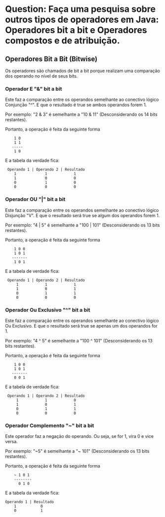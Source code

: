 # Question: Faça uma pesquisa sobre outros tipos de operadores em Java: Operadores bit a bit e Operadores compostos e de atribuição.

## Operadores Bit a Bit (Bitwise)

Os operadores são chamados de bit a bit porque realizam uma comparação dos operando no nível de seus bits.

### Operador E "&" bit a bit
Este faz a comparação entre os operandos semelhante ao conectivo lógico Conjunção "^". E que o resultado é true se ambos operandos forem 1.

Por exemplo:
    "2 & 3" é semelhante a "10 & 11" (Desconsiderando os 14 bits restantes).

Portanto, a operação é feita da seguinte forma

        1 0
        1 1
       -----
        1 0

E a tabela da verdade fica:

     Operando 1 | Operando 2 | Resultado
        1             1            1
        1             0            0
        0             1            0
        0             0            0



### Operador OU "|" bit a bit
Este faz a comparação entre os operandos semelhante ao conectivo lógico Disjunção "V". E que o resultado será true se algum dos operandos forem 1.

Por exemplo:
    "4 | 5" é semelhante a "100 | 101" (Desconsiderando os 13 bits restantes).

Portanto, a operação é feita da seguinte forma

        1 0 0
        1 0 1
       -------
        1 0 1

E a tabela de verdade fica:

     Operando 1 | Operando 2 | Resultado
         1            1            1
         1            0            1
         0            1            1
         0            0            0


### Operador Ou Exclusivo "^" bit a bit
Este faz a comparação entre os operandos semelhante ao conectivo lógico Ou Exclusivo. E que o resultado será true se apenas um dos operandos for 1.

Por exemplo:
    "4 ^ 5" é semelhante a "100 ^ 101" (Desconsiderando os 13 bits restantes).

Portanto, a operação é feita da seguinte forma

        1 0 0
        1 0 1
       -------
        0 0 1

E a tabela de verdade fica:

     Operando 1 | Operando 2 | Resultado
         1            1            0
         1            0            1
         0            1            1
         0            0            0


### Operador Complemento "~" bit a bit
Este operador faz a negação do operando. Ou seja, se for 1, vira 0 e vice versa.

Por exemplo:
    "~5" é semelhante a "~ 101" (Desconsiderando os 13 bits restantes).

Portanto, a operação é feita da seguinte forma

        ~ 1 0 1
        --------
          0 1 0

E a tabela da verdade fica:

    Operando 1 | Resultado
        1           0
        0           1
